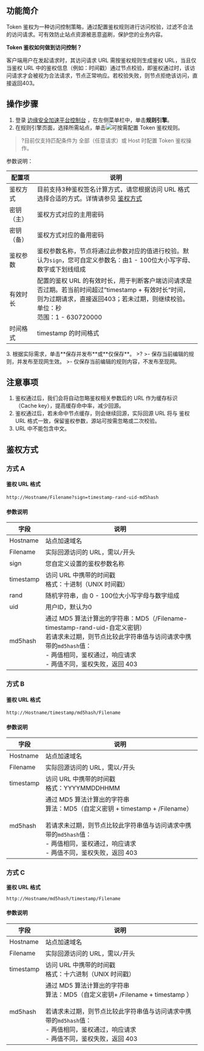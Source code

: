 
## 功能简介
Token 鉴权为一种访问控制策略，通过配置鉴权规则进行访问校验，过滤不合法的访问请求。可有效防止站点资源被恶意盗刷，保护您的业务内容。

**Token 鉴权如何做到访问控制？**

客户端用户在发起请求时，其访问请求 URL 需按鉴权规则生成鉴权 URL，当且仅当鉴权 URL 中的鉴权信息（例如：时间戳）通过节点校验，即鉴权通过时，该访问请求才会被视为合法请求，节点正常响应。若校验失败，则节点拒绝该访问，直接返回403。

## 操作步骤
1. 登录 [边缘安全加速平台控制台](https://console.cloud.tencent.com/teo) ，在左侧菜单栏中，单击**规则引擎**。
2. 在规则引擎页面，选择所需站点，单击![](https://qcloudimg.tencent-cloud.cn/raw/fe4d4900f8ad69d506adc49bdb70fa32.png)可按需配置 Token 鉴权规则。
>?目前仅支持匹配条件为 全部（任意请求）或 Host 时配置 Token 鉴权操作。
>
参数说明：
<table>
<thead>
<tr>
<th>配置项</th>
<th>说明</th>
</tr>
</thead>
<tbody><tr>
<td>鉴权方式</td>
<td>目前支持3种鉴权签名计算方式，请您根据访问 URL 格式选择合适的方式。详情请参见 <a href="">鉴权方式</a></td>
</tr>
<tr>
<td>密钥（主）</td>
<td>鉴权方式对应的主用密码</td>
</tr>
<tr>
<td>密钥（备）</td>
<td>鉴权方式对应的备用密码</td>
</tr>
<tr>
<td>鉴权参数</td>
<td>鉴权参数名称，节点将通过此参数对应的值进行校验。默认为<code>sign</code>，您可自定义参数名：由1 - 100位大小写字母、数字或下划线组成</td>
</tr>
<tr>
<td>有效时长</td>
<td>配置的鉴权 URL 的有效时长，用于判断客户端访问请求是否过期。若当前时间超过”timestamp + 有效时长“时间，则为过期请求，直接返回403；若未过期，则继续校验。<br>单位：秒<br>范围：1 - 630720000</td>
</tr>
<tr>
<td>时间格式</td>
<td>timestamp 的时间格式</td>
</tr>
</tbody></table>
3. 根据实际需求，单击**保存并发布**或**仅保存**。
>?
>- 保存当前编辑的规则，并发布至现网生效。
>- 仅保存当前编辑的规则内容，不发布至现网。


## 注意事项
1. 鉴权通过后，我们会将自动忽略鉴权相关参数后的 URL 作为缓存标识（Cache key），提高缓存命中率，减少回源。
2. 鉴权通过后，若未命中节点缓存，则会继续回源，实际回源 URL 将与 鉴权 URL 格式一致，保留鉴权参数，源站可按需忽略或二次校验。
3. URL 中不能包含中文。

## 鉴权方式

### 方式 A

#### 鉴权 URL 格式
```
http://Hostname/Filename?sign=timestamp-rand-uid-md5hash
```

#### 参数说明

| 字段      | 说明                                                         |
| --------- | ------------------------------------------------------------ |
| Hostname  | 站点加速域名                                                 |
| Filename  | 实际回源访问的 URL，需以`/`开头                              |
| sign      | 您自定义设置的鉴权参数名称                                   |
| timestamp | 访问 URL 中携带的时间戳<br/>格式：十进制（UNIX 时间戳）      |
| rand      | 随机字符串，由 0 - 100位大小写字母与数字组成                 |
| uid       | 用户ID，默认为0                                              |
| md5hash   | 通过 MD5 算法计算出的字符串：MD5（/Filename-timestamp-rand-uid-自定义密钥）<br/>若请求未过期，则节点比较此字符串值与访问请求中携带的`md5hash`值：<br/>- 两值相同，鉴权通过，响应请求<br/>- 两值不同，鉴权失败，返回 403 |

### 方式 B

#### 鉴权 URL 格式
```
http://Hostname/timestamp/md5hash/Filename
```

#### 参数说明

| 字段      | 说明                                                         |
| --------- | ------------------------------------------------------------ |
| Hostname  | 站点加速域名                                                 |
| Filename  | 实际回源访问的 URL，需以`/`开头                              |
| timestamp | 访问 URL 中携带的时间戳<br/>格式：YYYYMMDDHHMM               |
| md5hash   | 通过 MD5 算法计算出的字符串<br/>算法：MD5（自定义密钥 + timestamp + /Filename）<br/><br/>若请求未过期，则节点比较此字符串值与访问请求中携带的`md5hash`值：<br/>- 两值相同，鉴权通过，响应请求<br/>- 两值不同，鉴权失败，返回 403 |

### 方式 C

**鉴权 URL 格式**

```
http://Hostname/md5hash/timestamp/Filename
```

#### 参数说明

| 字段      | 说明                                                         |
| --------- | ------------------------------------------------------------ |
| Hostname  | 站点加速域名                                                 |
| Filename  | 实际回源访问的 URL，需以`/`开头                              |
| timestamp | 访问 URL 中携带的时间戳<br/>格式：十六进制（UNIX 时间戳）    |
| md5hash   | 通过 MD5 算法计算出的字符串<br/>算法：MD5（自定义密钥+ /Filename + timestamp ）<br/><br/>若请求未过期，则节点比较此字符串值与访问请求中携带的`md5hash`值：<br/>- 两值相同，鉴权通过，响应请求<br/>- 两值不同，鉴权失败，返回 403 |
